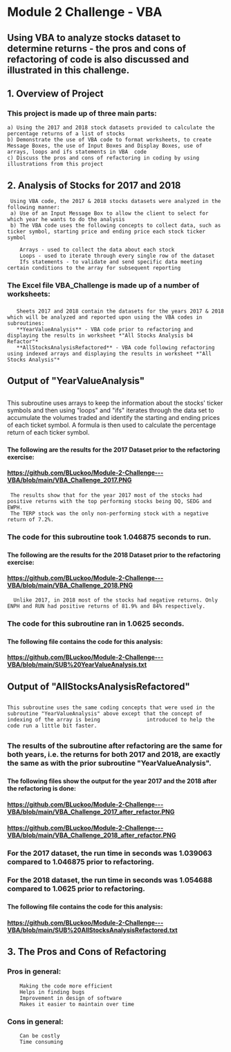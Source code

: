 # **Module 2 Challenge - VBA**
## Using VBA to analyze stocks dataset to determine returns  - the pros and cons of refactoring of code is also discussed and illustrated in this challenge.

## **1. Overview of Project**
### This project is made up of three main parts:
    a) Using the 2017 and 2018 stock datasets provided to calculate the percentage returns of a list of stocks 
    b) Demonstrate the use of VBA code to format worksheets, to create Message Boxes, the use of Input Boxes and Display Boxes, use of arrays, loops and ifs statements in VBA  code
    c) Discuss the pros and cons of refactoring in coding by using illustrations from this project
##
## **2. Analysis of Stocks for 2017 and 2018**
     
     Using VBA code, the 2017 & 2018 stocks datasets were analyzed in the following manner:
     a) Use of an Input Message Box to allow the client to select for which year he wants to do the analysis 
     b) The VBA code uses the following concepts to collect data, such as ticker symbol, starting price and ending price each stock ticker symbol 

        Arrays - used to collect the data about each stock
        Loops - used to iterate through every single row of the dataset 
        Ifs statements - to validate and send specific data meeting certain conditions to the array for subsequent reporting


### **The Excel file VBA_Challenge is made up of a number of worksheets:**
###
       Sheets 2017 and 2018 contain the datasets for the years 2017 & 2018 which will be analyzed and reported upon using the VBA codes in subroutines:
       **YearValueAnalysis** - VBA code prior to refactoring and displaying the results in worksheet *"All Stocks Analysis b4 Refactor"*
       **AllStocksAnalysisRefactored** - VBA code following refactoring using indexed arrays and displaying the results in worksheet *"All Stocks Analysis"*
##
##
## **Output of "YearValueAnalysis"**
##
This subroutine uses arrays to keep the information about the stocks' ticker symbols and then using "loops" and "ifs" iterates through the data set to accumulate the volumes traded and identify the starting and ending prices of each ticket symbol. A formula is then used to calculate the percentage return of each ticker symbol.
###
#### The following are the results for the 2017 Dataset prior to the refactoring exercise: 
#### https://github.com/BLuckoo/Module-2-Challenge---VBA/blob/main/VBA_Challenge_2017.PNG
####
     The results show that for the year 2017 most of the stocks had positive returns with the top performing stocks being DQ, SEDG and EWPH. 
     The TERP stock was the only non-performing stock with a negative return of 7.2%.
###
###
###  **The code for this subroutine took 1.046875 seconds to run.** 
### 
####  The following are the results for the 2018 Dataset prior to the refactoring exercise: 
####  https://github.com/BLuckoo/Module-2-Challenge---VBA/blob/main/VBA_Challenge_2018.PNG
      Unlike 2017, in 2018 most of the stocks had negative returns. Only ENPH and RUN had positive returns of 81.9% and 84% respectively.
###
###    **The code for this subroutine ran in 1.0625 seconds.**
###
####    The following file contains the code for this analysis: 
####    https://github.com/BLuckoo/Module-2-Challenge---VBA/blob/main/SUB%20YearValueAnalysis.txt
###
##
## **Output of "AllStocksAnalysisRefactored"**
##
    This subroutine uses the same coding concepts that were used in the subroutine "YearValueAnalysis" above except that the concept of indexing of the array is being               introduced to help the code run a little bit faster.
##
### The results of the subroutine after refactoring are the same for both years, i.e. the returns for both 2017 and 2018, are exactly the same as with the prior subroutine "YearValueAnalysis". 
###  
####    The following files show the output for the year 2017 and the 2018 after the refactoring is done:
####    https://github.com/BLuckoo/Module-2-Challenge---VBA/blob/main/VBA_Challenge_2017_after_refactor.PNG
####    https://github.com/BLuckoo/Module-2-Challenge---VBA/blob/main/VBA_Challenge_2018_after_refactor.PNG
###
### For the 2017 dataset, the run time in seconds was 1.039063 compared to 1.046875 prior to refactoring.
###
### For the 2018 dataset, the run time in seconds was 1.054688 compared to 1.0625 prior to refactoring.
###
###
####    The following file contains the code for this analysis: 
####    https://github.com/BLuckoo/Module-2-Challenge---VBA/blob/main/SUB%20AllStocksAnalysisRefactored.txt
###
###
##  **3. The Pros and Cons of Refactoring**
### 
### Pros in general: 
        Making the code more efficient
        Helps in finding bugs
        Improvement in design of software
        Makes it easier to maintain over time
###
### Cons in general:
        Can be costly
        Time consuming








